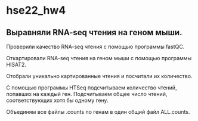 # hse22_hw4

## Выравняли RNA-seq чтения на геном мыши.

Проверили качество RNA-seq чтения с помощью программы fastQC.

Откартировали RNA-seq чтения на геном мыши с помощью программы HISAT2.

Отобрали уникально картированные чтения и посчитали их количество.

С помощью программы HTSeq подсчитываем количество чтений, попавших на каждый ген. Подсчитываем общее число чтений, соответствующих хотя бы одному гену.

Объединям все файлы .counts по генам в один общий файл ALL.counts.
